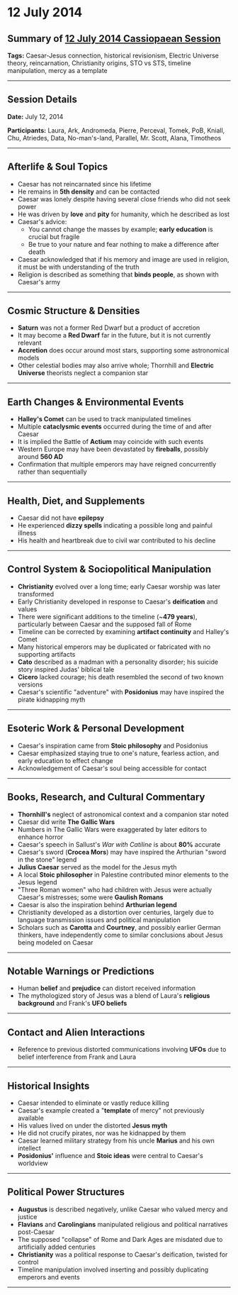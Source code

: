 # 12 July 2014

## Summary of [12 July 2014 Cassiopaean Session](https://cassiopaea.org/forum/threads/session-12-july-2014.35409/#post-506924)

**Tags:** Caesar-Jesus connection, historical revisionism, Electric Universe theory, reincarnation, Christianity origins, STO vs STS, timeline manipulation, mercy as a template

---

## Session Details

**Date:** July 12, 2014

**Participants:** Laura, Ark, Andromeda, Pierre, Perceval, Tomek, PoB, Kniall, Chu, Atriedes, Data, No-man's-land, Parallel, Mr. Scott, Alana, Timotheos

---

## Afterlife & Soul Topics

- Caesar has not reincarnated since his lifetime
- He remains in **5th density** and can be contacted
- Caesar was lonely despite having several close friends who did not seek power
- He was driven by **love** and **pity** for humanity, which he described as lost
- Caesar's advice:
    - You cannot change the masses by example; **early education** is crucial but fragile
    - Be true to your nature and fear nothing to make a difference after death
- Caesar acknowledged that if his memory and image are used in religion, it must be with understanding of the truth
- Religion is described as something that **binds people**, as shown with Caesar's army

---

## Cosmic Structure & Densities

- **Saturn** was not a former Red Dwarf but a product of accretion
- It may become a **Red Dwarf** far in the future, but it is not currently relevant
- **Accretion** does occur around most stars, supporting some astronomical models
- Other celestial bodies may also arrive whole; Thornhill and **Electric Universe** theorists neglect a companion star

---

## Earth Changes & Environmental Events

- **Halley's Comet** can be used to track manipulated timelines
- Multiple **cataclysmic events** occurred during the time of and after Caesar
- It is implied the Battle of **Actium** may coincide with such events
- Western Europe may have been devastated by **fireballs**, possibly around **560 AD**
- Confirmation that multiple emperors may have reigned concurrently rather than sequentially

---

## Health, Diet, and Supplements

- Caesar did not have **epilepsy**
- He experienced **dizzy spells** indicating a possible long and painful illness
- His health and heartbreak due to civil war contributed to his decline

---

## Control System & Sociopolitical Manipulation

- **Christianity** evolved over a long time; early Caesar worship was later transformed
- Early Christianity developed in response to Caesar's **deification** and values
- There were significant additions to the timeline (~**479 years**), particularly between Caesar and the supposed fall of Rome
- Timeline can be corrected by examining **artifact continuity** and Halley's Comet
- Many historical emperors may be duplicated or fabricated with no supporting artifacts
- **Cato** described as a madman with a personality disorder; his suicide story inspired Judas' biblical tale
- **Cicero** lacked courage; his death resembled the second of two known versions
- Caesar's scientific "adventure" with **Posidonius** may have inspired the pirate kidnapping myth

---

## Esoteric Work & Personal Development

- Caesar's inspiration came from **Stoic philosophy** and Posidonius
- Caesar emphasized staying true to one's nature, fearless action, and early education to effect change
- Acknowledgement of Caesar's soul being accessible for contact

---

## Books, Research, and Cultural Commentary

- **Thornhill's** neglect of astronomical context and a companion star noted
- Caesar did write **The Gallic Wars**
- Numbers in The Gallic Wars were exaggerated by later editors to enhance horror
- Caesar's speech in Sallust's *War with Catiline* is about **80%** accurate
- Caesar's sword (**Crocea Mors**) may have inspired the Arthurian "sword in the stone" legend
- **Julius Caesar** served as the model for the Jesus myth
- A local **Stoic philosopher** in Palestine contributed minor elements to the Jesus legend
- "Three Roman women" who had children with Jesus were actually Caesar's mistresses; some were **Gaulish Romans**
- Caesar is also the inspiration behind **Arthurian legend**
- Christianity developed as a distortion over centuries, largely due to language transmission issues and political manipulation
- Scholars such as **Carotta** and **Courtney**, and possibly earlier German thinkers, have independently come to similar conclusions about Jesus being modeled on Caesar

---

## Notable Warnings or Predictions

- Human **belief** and **prejudice** can distort received information
- The mythologized story of Jesus was a blend of Laura's **religious background** and Frank's **UFO beliefs**

---

## Contact and Alien Interactions

- Reference to previous distorted communications involving **UFOs** due to belief interference from Frank and Laura

---

## Historical Insights

- Caesar intended to eliminate or vastly reduce killing
- Caesar's example created a "**template** of mercy" not previously available
- His values lived on under the distorted **Jesus myth**
- He did not crucify pirates, nor was he kidnapped by them
- Caesar learned military strategy from his uncle **Marius** and his own intellect
- **Posidonius'** influence and **Stoic ideas** were central to Caesar's worldview

---

## Political Power Structures

- **Augustus** is described negatively, unlike Caesar who valued mercy and justice
- **Flavians** and **Carolingians** manipulated religious and political narratives post-Caesar
- The supposed "collapse" of Rome and Dark Ages are misdated due to artificially added centuries
- **Christianity** was a political response to Caesar's deification, twisted for control
- Timeline manipulation involved inserting and possibly duplicating emperors and events

---

